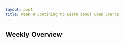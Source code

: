 ```yaml
---
layout: post
title: Week 9 Contining to Learn about Open Source
---
```


Weekly Overview
----------------
